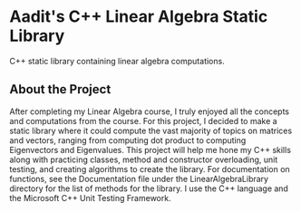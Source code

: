 # **Aadit's C++ Linear Algebra Static Library**
C++ static library containing linear algebra computations.

## About the Project
After completing my Linear Algebra course, I truly enjoyed all the concepts and computations from the course. For this project, I decided to make a static library where it could compute the vast majority of topics on matrices and vectors, ranging from computing dot product to computing Eigenvectors and Eigenvalues. This project will help me hone my C++ skills along with practicing classes, method and constructor overloading, unit testing, and creating algorithms to create the library. For documentation on functions, see the Documentation file under the LinearAlgebraLibrary directory for the list of methods for the library. I use the C++ language and the Microsoft C++ Unit Testing Framework.
